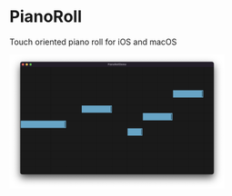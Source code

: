 # PianoRoll
Touch oriented piano roll for iOS and macOS

<img src="screenshot.png" alt="piano roll screenshot" style="width:75%;">